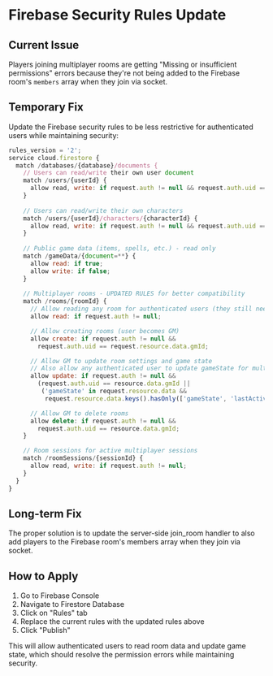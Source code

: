 # Firebase Security Rules Update

## Current Issue
Players joining multiplayer rooms are getting "Missing or insufficient permissions" errors because they're not being added to the Firebase room's `members` array when they join via socket.

## Temporary Fix
Update the Firebase security rules to be less restrictive for authenticated users while maintaining security:

```javascript
rules_version = '2';
service cloud.firestore {
  match /databases/{database}/documents {
    // Users can read/write their own user document
    match /users/{userId} {
      allow read, write: if request.auth != null && request.auth.uid == userId;
    }
    
    // Users can read/write their own characters
    match /users/{userId}/characters/{characterId} {
      allow read, write: if request.auth != null && request.auth.uid == userId;
    }
    
    // Public game data (items, spells, etc.) - read only
    match /gameData/{document=**} {
      allow read: if true;
      allow write: if false;
    }
    
    // Multiplayer rooms - UPDATED RULES for better compatibility
    match /rooms/{roomId} {
      // Allow reading any room for authenticated users (they still need password to join)
      allow read: if request.auth != null;

      // Allow creating rooms (user becomes GM)
      allow create: if request.auth != null &&
        request.auth.uid == request.resource.data.gmId;

      // Allow GM to update room settings and game state
      // Also allow any authenticated user to update gameState for multiplayer sync
      allow update: if request.auth != null &&
        (request.auth.uid == resource.data.gmId ||
         ('gameState' in request.resource.data && 
          request.resource.data.keys().hasOnly(['gameState', 'lastActivity'])));

      // Allow GM to delete rooms
      allow delete: if request.auth != null &&
        request.auth.uid == resource.data.gmId;
    }

    // Room sessions for active multiplayer sessions
    match /roomSessions/{sessionId} {
      allow read, write: if request.auth != null;
    }
  }
}
```

## Long-term Fix
The proper solution is to update the server-side join_room handler to also add players to the Firebase room's members array when they join via socket.

## How to Apply
1. Go to Firebase Console
2. Navigate to Firestore Database
3. Click on "Rules" tab
4. Replace the current rules with the updated rules above
5. Click "Publish"

This will allow authenticated users to read room data and update game state, which should resolve the permission errors while maintaining security.

